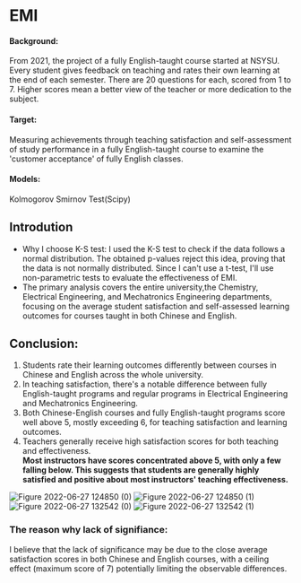 # EMI
#### Background: 
From 2021, the project of a fully English-taught course started at NSYSU. Every student gives feedback on teaching and rates their own learning at the end of each semester. There are 20 questions for each, scored from 1 to 7. Higher scores mean a better view of the teacher or more dedication to the subject.

#### Target: 
Measuring achievements through teaching satisfaction and self-assessment of study performance in a fully English-taught course to examine the 'customer acceptance' of fully English classes.

#### Models: 
Kolmogorov Smirnov Test(Scipy)

## Introdution 
- Why I choose K-S test: I used the K-S test to check if the data follows a normal distribution. The obtained p-values reject this idea, proving that the data is not normally distributed. Since I can't use a t-test, I'll use non-parametric tests to evaluate the effectiveness of EMI.
- The primary analysis covers the entire university,the Chemistry, Electrical Engineering, and Mechatronics Engineering departments, focusing on the average student satisfaction and self-assessed learning outcomes for courses taught in both Chinese and English.

## Conclusion:
1. Students rate their learning outcomes differently between courses in Chinese and English across the whole university.
2. In teaching satisfaction, there's a notable difference between fully English-taught programs and regular programs in Electrical Engineering and Mechatronics Engineering.
3. Both Chinese-English courses and fully English-taught programs score well above 5, mostly exceeding 6, for teaching satisfaction and learning outcomes.
4. Teachers generally receive high satisfaction scores for both teaching and effectiveness.  
**Most instructors have scores concentrated above 5, with only a few falling below. This suggests that students are generally highly satisfied and positive about most instructors' teaching effectiveness.**

![Figure 2022-06-27 124850 (0)](https://github.com/WSY-Samuel/EMI/assets/87291914/8e53df4c-b09a-426c-a672-e35194afafd2)
![Figure 2022-06-27 124850 (1)](https://github.com/WSY-Samuel/EMI/assets/87291914/08affeb0-34af-4c41-80d5-320d8353787f)  
![Figure 2022-06-27 132542 (0)](https://github.com/WSY-Samuel/EMI/assets/87291914/a2f70d66-2964-4f9a-a680-aadf4bff527a)
![Figure 2022-06-27 132542 (1)](https://github.com/WSY-Samuel/EMI/assets/87291914/61f6a038-1786-4b56-975b-f99d2272d165)  

### The reason why lack of signifiance:
I believe that the lack of significance may be due to the close average satisfaction scores in both Chinese and English courses, with a ceiling effect (maximum score of 7) potentially limiting the observable differences.
